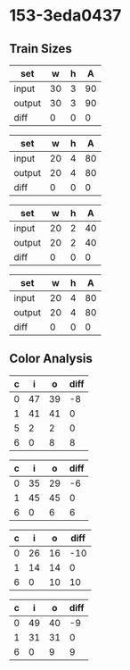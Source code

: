 # 153-3eda0437
## Train Sizes

|set|w|h|A|
|---|---|---|---|
|input|30|3|90|
|output|30|3|90|
|diff|0|0|0|


|set|w|h|A|
|---|---|---|---|
|input|20|4|80|
|output|20|4|80|
|diff|0|0|0|


|set|w|h|A|
|---|---|---|---|
|input|20|2|40|
|output|20|2|40|
|diff|0|0|0|


|set|w|h|A|
|---|---|---|---|
|input|20|4|80|
|output|20|4|80|
|diff|0|0|0|


## Color Analysis

|c|i|o|diff|
|---|---|---|---|
|0|47|39|-8|
|1|41|41|0|
|5|2|2|0|
|6|0|8|8|


|c|i|o|diff|
|---|---|---|---|
|0|35|29|-6|
|1|45|45|0|
|6|0|6|6|


|c|i|o|diff|
|---|---|---|---|
|0|26|16|-10|
|1|14|14|0|
|6|0|10|10|


|c|i|o|diff|
|---|---|---|---|
|0|49|40|-9|
|1|31|31|0|
|6|0|9|9|


